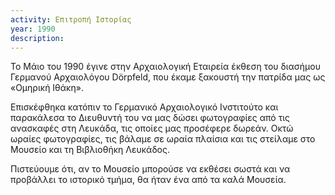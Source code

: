 ```yaml
---
activity: Επιτροπή Ιστορίας
year: 1990
description: 
---
```


Το Μάιο του 1990 έγινε στην Αρχαιολογική Εταιρεία έκθεση του διασήμου Γερμανού Αρχαιολόγου Dörpfeld, που έκαμε ξακουστή την πατρίδα μας ως «Ομηρική Ιθάκη».

Επισκέφθηκα κατόπιν το Γερμανικό Αρχαιολογικό Ινστιτούτο και παρακάλεσα το Διευθυντή του να μας δώσει φωτογραφίες από τις ανασκαφές στη Λευκάδα, τις οποίες μας προσέφερε δωρεάν. Οκτώ ωραίες φωτογραφίες, τις βάλαμε σε ωραία πλαίσια και τις στείλαμε στο Μουσείο και τη Βιβλιοθήκη Λευκάδος.

Πιστεύουμε ότι, αν το Μουσείο μπορούσε να εκθέσει σωστά και να προβάλλει το ιστορικό τμήμα, θα ήταν ένα από τα καλά Μουσεία.

